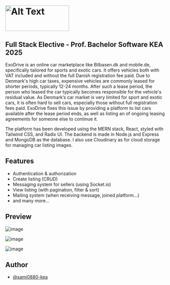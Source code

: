 # <img src="https://github.com/user-attachments/assets/0e788545-28e7-49e8-bf78-790e9b81d4b5" alt="Alt Text" width="200" height="80">

## Full Stack Elective - Prof. Bachelor Software KEA 2025

ExoDrive is an online car marketplace like Bilbasen.dk and mobile.de, specifically tailored
for sports and exotic cars. It offers vehicles both with VAT included and without the full
Danish registration fee paid. Due to Denmark's high car taxes, expensive vehicles are
commonly leased for shorter periods, typically 12-24 months. After such a lease period,
the person who leased the car typically becomes responsible for the vehicle's residual
value. As Denmark’s car market is very limited for sport and exotic cars, it is often hard to
sell cars, especially those without full registration fees paid. ExoDrive fixes this issue by
providing a platform to list cars available after the lease period ends, as well as listing an of
ongoing leasing agreements for someone else to continue it.

The platform has been developed using the MERN stack, React, styled with Tailwind CSS,
and Radix UI. The backend is made in Node.js and Express and MongoDB as the database.
I also use Cloudinary as for cloud storage for managing car listing images.

## Features

- Authentication & authorization
- Create listing (CRUD)
- Messaging system for sellers (using Socket.io)
- View listing (with pagination, filter & sort)
- Mailing system (when receiving message, joined platform...)
- and many more...

## Preview

![image](https://github.com/user-attachments/assets/a6e3e270-2f3c-4be4-8945-e54c94bad0b3)

![image](https://github.com/user-attachments/assets/9c01853e-319f-436b-ba27-8be24d54b92d)

![image](https://github.com/user-attachments/assets/7957fdb5-7985-4f4d-b957-dd9b18d41a33)


## Author

- [@sami0880-kea](https://www.github.com/sami0880-kea)
